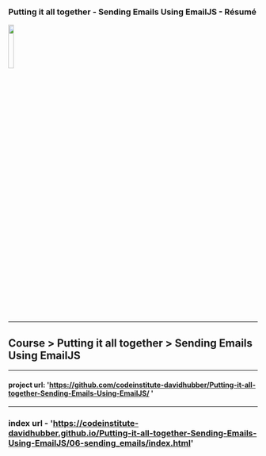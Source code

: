 ### Putting it all together - Sending Emails Using EmailJS - Résumé


<img src="https://codeinstitute.s3.amazonaws.com/fullstack/ci_logo_small.png" style="margin: 0; height: 15%; width: 15%;">

***
## Course  >  Putting it all together  >  Sending Emails Using EmailJS

***
#### project url: 'https://github.com/codeinstitute-davidhubber/Putting-it-all-together-Sending-Emails-Using-EmailJS/	'
***

[comment]: <>  (## Some Title)

### index url - 'https://codeinstitute-davidhubber.github.io/Putting-it-all-together-Sending-Emails-Using-EmailJS/06-sending_emails/index.html'

[comment]: <>  (- [This is a link Make it Match #1][])
[comment]: <>  (- [This is a link Make it Match #2][])

[comment]: <>  ([This is a link Make it Match #1]: https://www.lipsum.com/)
[comment]: <>  ([This is a link Make it Match #2]: https://www.lipsum.com/)
